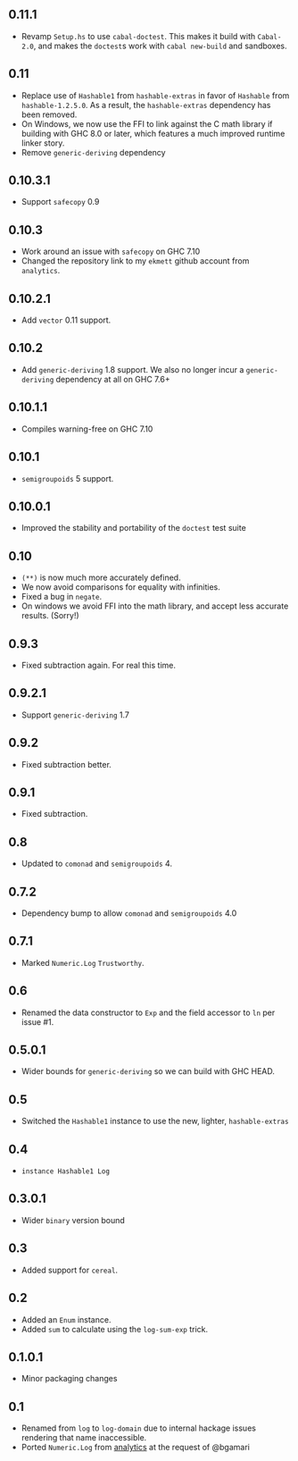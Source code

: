 0.11.1
------
* Revamp `Setup.hs` to use `cabal-doctest`. This makes it build
  with `Cabal-2.0`, and makes the `doctest`s work with `cabal new-build` and
  sandboxes.

0.11
----
* Replace use of `Hashable1` from `hashable-extras` in favor of `Hashable` from
  `hashable-1.2.5.0`. As a result, the `hashable-extras` dependency has been removed.
* On Windows, we now use the FFI to link against the C math library if building with
  GHC 8.0 or later, which features a much improved runtime linker story.
* Remove `generic-deriving` dependency

0.10.3.1
--------
* Support `safecopy` 0.9

0.10.3
------
* Work around an issue with `safecopy` on GHC 7.10
* Changed the repository link to my `ekmett` github account from `analytics`.

0.10.2.1
--------
* Add `vector` 0.11 support.

0.10.2
------
* Add `generic-deriving` 1.8 support. We also no longer incur a `generic-deriving` dependency at all on GHC 7.6+

0.10.1.1
--------
* Compiles warning-free on GHC 7.10

0.10.1
------
* `semigroupoids` 5 support.

0.10.0.1
--------
* Improved the stability and portability of the `doctest` test suite

0.10
----
* `(**)` is now much more accurately defined.
* We now avoid comparisons for equality with infinities.
* Fixed a bug in `negate`.
* On windows we avoid FFI into the math library, and accept less accurate results. (Sorry!)

0.9.3
-------
* Fixed subtraction again. For real this time.

0.9.2.1
-------
* Support `generic-deriving` 1.7

0.9.2
-----
* Fixed subtraction better.

0.9.1
-----
* Fixed subtraction.

0.8
---
* Updated to `comonad` and `semigroupoids` 4.

0.7.2
-----
* Dependency bump to allow `comonad` and `semigroupoids` 4.0

0.7.1
-----
* Marked `Numeric.Log` `Trustworthy`.

0.6
---
* Renamed the data constructor to `Exp` and the field accessor to `ln` per issue #1.

0.5.0.1
-------
* Wider bounds for `generic-deriving` so we can build with GHC HEAD.

0.5
---
* Switched the `Hashable1` instance to use the new, lighter, `hashable-extras`

0.4
---
* `instance Hashable1 Log`

0.3.0.1
-------
* Wider `binary` version bound

0.3
---
* Added support for `cereal`.

0.2
---
* Added an `Enum` instance.
* Added `sum` to calculate using the `log-sum-exp` trick.

0.1.0.1
-------
* Minor packaging changes

0.1
---
* Renamed from `log` to `log-domain` due to internal hackage issues rendering that name inaccessible.
* Ported `Numeric.Log` from [analytics](http://github.com/analytics) at the request of @bgamari
